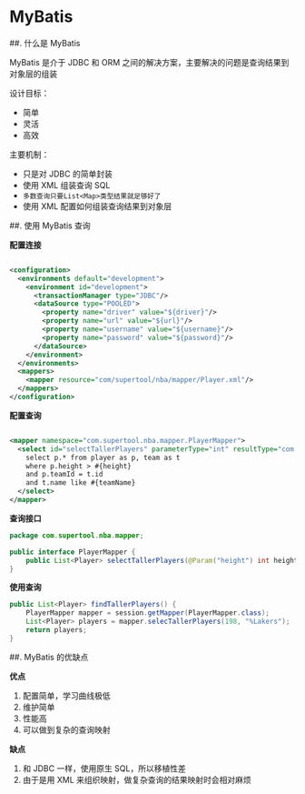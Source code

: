 # MyBatis

##. 什么是 MyBatis

MyBatis 是介于 JDBC 和 ORM 之间的解决方案，主要解决的问题是查询结果到对象层的组装

设计目标：

- 简单
- 灵活
- 高效

主要机制：

- 只是对 JDBC 的简单封装
- 使用 XML 组装查询 SQL
- `多数查询只要List<Map>类型结果就足够好了`
- 使用 XML 配置如何组装查询结果到对象层

##. 使用 MyBatis 查询

**配置连接**

```xml

<configuration>
  <environments default="development">
    <environment id="development">
      <transactionManager type="JDBC"/>
      <dataSource type="POOLED">
        <property name="driver" value="${driver}"/>
        <property name="url" value="${url}"/>
        <property name="username" value="${username}"/>
        <property name="password" value="${password}"/>
      </dataSource>
    </environment>
  </environments>
  <mappers>
    <mapper resource="com/supertool/nba/mapper/Player.xml"/>
  </mappers>
</configuration>

```

**配置查询**

```xml

<mapper namespace="com.supertool.nba.mapper.PlayerMapper">
  <select id="selectTallerPlayers" parameterType="int" resultType="com.supertool.nba.model.Player">
    select p.* from player as p, team as t
    where p.height > #{height}
    and p.teamId = t.id
    and t.name like #{teamName}
  </select>
</mapper>

```

**查询接口**

```java
package com.supertool.nba.mapper;

public interface PlayerMapper {
    public List<Player> selectTallerPlayers(@Param("height") int height, @Param("teamName") String teamName);
}

```

**使用查询**

```java
public List<Player> findTallerPlayers() {
    PlayerMapper mapper = session.getMapper(PlayerMapper.class);
    List<Player> players = mapper.selecTallerPlayers(198, "%Lakers");
    return players;
}

```

##. MyBatis 的优缺点

**优点**

1. 配置简单，学习曲线极低
1. 维护简单
1. 性能高
1. 可以做到复杂的查询映射

**缺点**

1. 和 JDBC 一样，使用原生 SQL，所以移植性差
2. 由于是用 XML 来组织映射，做复杂查询的结果映射时会相对麻烦
